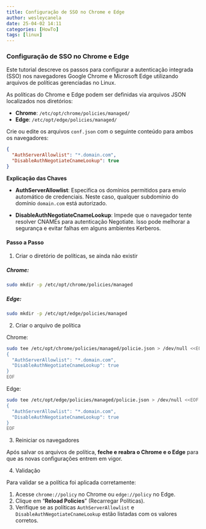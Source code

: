 ```yaml
---
title: Configuração de SSO no Chrome e Edge
author: wesleycanela
date: 25-04-02 14:11
categories: [HowTo]
tags: [linux]
---
```

### Configuração de SSO no Chrome e Edge

Este tutorial descreve os passos para configurar a autenticação integrada (SSO) nos navegadores Google Chrome e Microsoft Edge utilizando arquivos de políticas gerenciadas no Linux.

As políticas do Chrome e Edge podem ser definidas via arquivos JSON localizados nos diretórios:

- **Chrome**: `/etc/opt/chrome/policies/managed/`
- **Edge**: `/etc/opt/edge/policies/managed/`

Crie ou edite os arquivos `conf.json` com o seguinte conteúdo para ambos os navegadores:

```json
{
  "AuthServerAllowlist": "*.domain.com",
  "DisableAuthNegotiateCnameLookup": true
}
```

**Explicação das Chaves**

- **AuthServerAllowlist**: Especifica os domínios permitidos para envio automático de credenciais. Neste caso, qualquer subdomínio do domínio `domain.com` está autorizado.

- **DisableAuthNegotiateCnameLookup**: Impede que o navegador tente resolver CNAMEs para autenticação Negotiate. Isso pode melhorar a segurança e evitar falhas em alguns ambientes Kerberos.

#### Passo a Passo

1. Criar o diretório de políticas, se ainda não existir

##### Chrome:
```bash
sudo mkdir -p /etc/opt/chrome/policies/managed
```

##### Edge:
```bash
sudo mkdir -p /etc/opt/edge/policies/managed
```

2. Criar o arquivo de política

Chrome:
```bash
sudo tee /etc/opt/chrome/policies/managed/policie.json > /dev/null <<EOF
{
  "AuthServerAllowlist": "*.domain.com",
  "DisableAuthNegotiateCnameLookup": true
}
EOF
```

Edge:
```bash
sudo tee /etc/opt/edge/policies/managed/policie.json > /dev/null <<EOF
{
  "AuthServerAllowlist": "*.domain.com",
  "DisableAuthNegotiateCnameLookup": true
}
EOF
```

3. Reiniciar os navegadores

Após salvar os arquivos de política, **feche e reabra o Chrome e o Edge** para que as novas configurações entrem em vigor.

4. Validação

Para validar se a política foi aplicada corretamente:

1. Acesse `chrome://policy` no Chrome ou `edge://policy` no Edge.
2. Clique em “**Reload Policies**” (Recarregar Políticas).
3. Verifique se as políticas `AuthServerAllowlist` e `DisableAuthNegotiateCnameLookup` estão listadas com os valores corretos.

